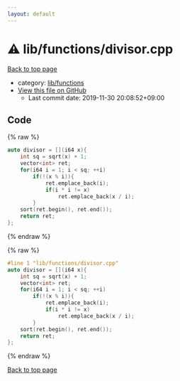 ```yaml
---
layout: default
---
```


<!-- mathjax config similar to math.stackexchange -->
<script type="text/javascript" async
  src="https://cdnjs.cloudflare.com/ajax/libs/mathjax/2.7.5/MathJax.js?config=TeX-MML-AM_CHTML">
</script>
<script type="text/x-mathjax-config">
  MathJax.Hub.Config({
    TeX: { equationNumbers: { autoNumber: "AMS" }},
    tex2jax: {
      inlineMath: [ ['$','$'] ],
      processEscapes: true
    },
    "HTML-CSS": { matchFontHeight: false },
    displayAlign: "left",
    displayIndent: "2em"
  });
</script>

<script type="text/javascript" src="https://cdnjs.cloudflare.com/ajax/libs/jquery/3.4.1/jquery.min.js"></script>
<script src="https://cdn.jsdelivr.net/npm/jquery-balloon-js@1.1.2/jquery.balloon.min.js" integrity="sha256-ZEYs9VrgAeNuPvs15E39OsyOJaIkXEEt10fzxJ20+2I=" crossorigin="anonymous"></script>
<script type="text/javascript" src="../../../assets/js/copy-button.js"></script>
<link rel="stylesheet" href="../../../assets/css/copy-button.css" />


# :warning: lib/functions/divisor.cpp

<a href="../../../index.html">Back to top page</a>

* category: <a href="../../../index.html#abc4d0f7246596dc1cbcc6b77896a2fc">lib/functions</a>
* <a href="{{ site.github.repository_url }}/blob/master/lib/functions/divisor.cpp">View this file on GitHub</a>
    - Last commit date: 2019-11-30 20:08:52+09:00




## Code

<a id="unbundled"></a>
{% raw %}
```cpp
auto divisor = [](i64 x){
	int sq = sqrt(x) + 1;
	vector<int> ret;
	for(i64 i = 1; i < sq; ++i)
		if(!(x % i)){
			ret.emplace_back(i);
			if(i * i != x)
				ret.emplace_back(x / i);
		}
	sort(ret.begin(), ret.end());
	return ret;
};


```
{% endraw %}

<a id="bundled"></a>
{% raw %}
```cpp
#line 1 "lib/functions/divisor.cpp"
auto divisor = [](i64 x){
	int sq = sqrt(x) + 1;
	vector<int> ret;
	for(i64 i = 1; i < sq; ++i)
		if(!(x % i)){
			ret.emplace_back(i);
			if(i * i != x)
				ret.emplace_back(x / i);
		}
	sort(ret.begin(), ret.end());
	return ret;
};


```
{% endraw %}

<a href="../../../index.html">Back to top page</a>

